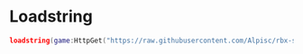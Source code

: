 # Loadstring
```lua
loadstring(game:HttpGet("https://raw.githubusercontent.com/Alpisc/rbx-scripts/refs/heads/main/loader.lua"))()
```
